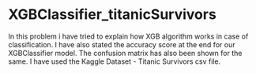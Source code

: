 # XGBClassifier_titanicSurvivors
In this problem i have tried to explain how XGB algorithm works in case of classification. I have also stated the accuracy score at the  end for our XGBClassifier model. The confusion matrix has also been shown for the same. I have used the Kaggle Dataset - Titanic Survivors csv file.

